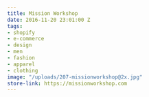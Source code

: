 ```yaml
---
title: Mission Workshop
date: 2016-11-20 23:01:00 Z
tags:
- shopify
- e-commerce
- design
- men
- fashion
- apparel
- clothing
image: "/uploads/207-missionworkshop@2x.jpg"
store-link: https://missionworkshop.com
---
```


